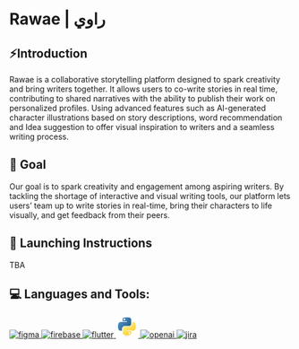 # Rawae | راوي 

<h2> ⚡Introduction </h2> 
Rawae is a collaborative storytelling platform designed to spark creativity and bring writers together.
It allows users to co-write stories in real time, contributing to shared narratives with the ability to publish their work on personalized profiles.
Using advanced features such as AI-generated character illustrations based on story descriptions, word recommendation and Idea suggestion to offer visual inspiration to writers and a seamless writing process. 

<h2> 🚩 Goal </h2> 
Our goal is to spark creativity and engagement among aspiring writers. By tackling 
the shortage of interactive and visual writing tools, our platform lets users’ team up to write 
stories in real-time, bring their characters to life visually, and get feedback from their peers.

<h2> 📓 Launching Instructions </h2>

TBA


<h2 align="left"> 💻 Languages and Tools:</h2>
<p align="left"> 
  <a href="https://www.figma.com/" target="_blank" rel="noreferrer"> 
    <img src="https://www.vectorlogo.zone/logos/figma/figma-icon.svg" alt="figma" width="40" height="40"/> 
  </a> 
  <a href="https://firebase.google.com/" target="_blank" rel="noreferrer"> 
    <img src="https://www.vectorlogo.zone/logos/firebase/firebase-icon.svg" alt="firebase" width="40" height="40"/> 
  </a> 
  <a href="https://flutter.dev" target="_blank" rel="noreferrer"> 
    <img src="https://www.vectorlogo.zone/logos/flutterio/flutterio-icon.svg" alt="flutter" width="40" height="40"/> 
  </a> 
  <a href="https://www.python.org" target="_blank" rel="noreferrer"> 
    <img src="https://raw.githubusercontent.com/devicons/devicon/master/icons/python/python-original.svg" alt="python" width="40" height="40"/> 
  </a>
   <a href="https://openai.com/" target="_blank" rel="noreferrer"> 
    <img src="[https://upload.wikimedia.org/wikipedia/commons/4/4f/OpenAI_Logo.svg](https://www.bing.com/images/search?view=detailV2&ccid=NJbOjPM%2B&id=9E6F518B741F163F2A8A18F87A909B0F1DEB1B00&thid=OIP.NJbOjPM-z3FB7dyXQbeYJAHaHa&mediaurl=https%3A%2F%2Fth.bing.com%2Fth%2Fid%2FR.3496ce8cf33ecf7141eddc9741b79824%3Frik%3DABvrHQ%252bbkHr4GA%26riu%3Dhttp%253a%252f%252fsuperdatascience.com%252fhomepage%252fopenai-logo.svg%26ehk%3DDMZw5i%252begly3qfMLUwrDgr3ZXGQYP5iQ2YueG6h3BpY%253d%26risl%3D%26pid%3DImgRaw%26r%3D0&exph=1024&expw=1024&q=openai+logo+svg&form=IRPRST&ck=FD7D3D3AE8D35DF087280545E607CBA9&selectedindex=0&itb=1&cw=1145&ch=577&ajaxhist=0&ajaxserp=0&pivotparams=insightsToken%3Dccid_vavoc8cD*cp_B322006FD42A4CF84C1A03193C5DF02E*mid_473A57B4B47258384DA74E3E8518E56416436876*simid_607988334330451452*thid_OIP.vavoc8cDEEF29H7bX8kxjQHaHa&vt=0&sim=11&iss=VSI&ajaxhist=0&ajaxserp=0)" alt="openai" width="40" height="40"/> 
  </a>
  <a href="https://www.atlassian.com/software/jira" target="_blank" rel="noreferrer"> 
    <img src="https://www.vectorlogo.zone/logos/atlassian_jira/atlassian_jira-icon.svg" alt="jira" width="40" height="40"/> 
  </a>
</p>
